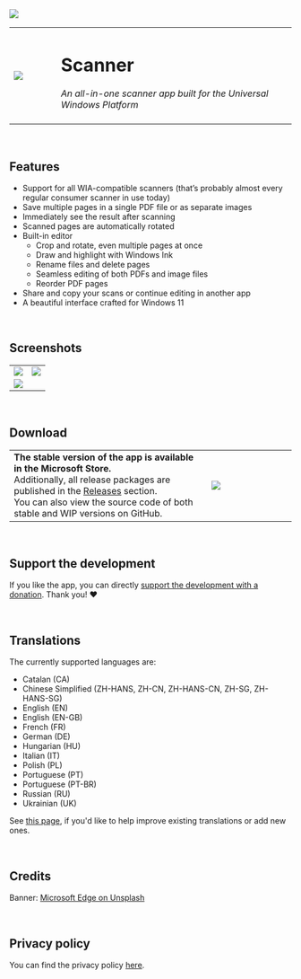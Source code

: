 <image src='https://user-images.githubusercontent.com/50021001/143053339-ad627dd6-ee56-4329-9985-513dadf23935.jpg'/>
<table>
  <tr>
    <td width="15%"><image src='https://user-images.githubusercontent.com/50021001/112044278-ea04f900-8b49-11eb-8399-8499f6391e57.png'/></td>
    <td width="75%"><h1>Scanner</h1>
                    <i>An all-in-one scanner app built for the Universal Windows Platform</i><br><br>
    </td>
  </tr>
</table>


&nbsp;
## Features
<ul>
  <li>Support for all WIA-compatible scanners (that’s probably almost every regular consumer scanner in use today)</li>
  <li>Save multiple pages in a single PDF file or as separate images</li>
  <li>Immediately see the result after scanning</li>
  <li>Scanned pages are automatically rotated</li>
  <li>Built-in editor
    <ul>
      <li>Crop and rotate, even multiple pages at once</li>
      <li>Draw and highlight with Windows Ink</li>
      <li>Rename files and delete pages</li>
      <li>Seamless editing of both PDFs and image files</li>
      <li>Reorder PDF pages</li>
    </ul>
  </li>
  <li>Share and copy your scans or continue editing in another app</li>
  <li>A beautiful interface crafted for Windows 11</li>
</ul>


&nbsp;
## Screenshots
<table>
  <tr>
    <td width="50%"><image src='https://user-images.githubusercontent.com/50021001/143053709-1b46c8ee-ccd6-4495-9abc-c4869e7640b0.png'/></td>
    <td width="50%"><image src='https://user-images.githubusercontent.com/50021001/143053825-4018b89f-0144-414e-9528-67397b7b5280.png'/></td>
  </tr>
  <tr>
    <td width="50%"><image src='https://user-images.githubusercontent.com/50021001/143053874-84d84d70-8099-4e6c-ac41-7c05e6d516c7.png'/></td>
    <td width="50%"></td>
  </tr>
</table>


&nbsp;
## Download
<table>
  <tr>
    <td width="70%"> <b>The stable version of the app is available in the Microsoft Store.</b><br>Additionally, all release packages are published in the <a href="https://github.com/simon-knuth/scanner/releases">Releases</a> section.<br>You can also view the source code of both stable and WIP versions on GitHub.</td>
    <td width="30%">
      <a href="https://www.microsoft.com/store/apps/9N438MZHD3ZF"><img src="https://i.imgur.com/aAWYhvm.png"/></a>
    </td>
  </tr>
</table>


&nbsp;
## Support the development
If you like the app, you can directly [support the development with a donation](https://simon-knuth.github.io/scanner/donate.html). Thank you! ❤️


&nbsp;
## Translations
The currently supported languages are:
<ul>
  <li>Catalan (CA)</li>
  <li>Chinese Simplified (ZH-HANS, ZH-CN, ZH-HANS-CN, ZH-SG, ZH-HANS-SG)</li>
  <li>English (EN)</li>
  <li>English (EN-GB)</li>
  <li>French (FR)</li>
  <li>German (DE)</li>
  <li>Hungarian (HU)</li>
  <li>Italian (IT)</li>
  <li>Polish (PL)</li>
  <li>Portuguese (PT)</li>
  <li>Portuguese (PT-BR)</li>
  <li>Russian (RU)</li>
  <li>Ukrainian (UK)</li>
</ul>  

See [this page](https://simon-knuth.github.io/scanner/help-translate.html), if you'd like to help improve existing translations or add new ones.


&nbsp;
## Credits
Banner: <a href="https://unsplash.com/@microsoftedge">Microsoft Edge on Unsplash</a>


&nbsp;
## Privacy policy

You can find the privacy policy [here](https://simon-knuth.github.io/scanner/privacy-policy.html).
